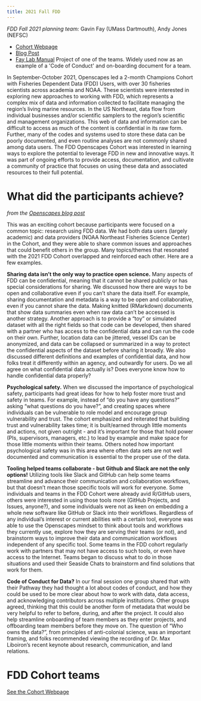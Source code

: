 ```yaml
---
title: 2021 Fall FDD
---
```


*FDD Fall 2021 planning team:* Gavin Fay (UMass Dartmouth), Andy Jones (NEFSC)

* [Cohort Webpage](https://openscapes.github.io/2021-fdd/)
* [Blog Post](https://www.openscapes.org/blog/2021/11/12/fdd-champions/)
* [Fay Lab Manual](https://thefaylab.github.io/lab-manual/) Project of one of the teams. Widely used now as an example of a 'Code of Conduct' and on-boarding document for a team.

In September-October 2021, Openscapes led a 2-month Champions Cohort with Fisheries Dependent Data (FDD) Users, with over 30 fisheries scientists across academia and NOAA. These scientists were interested in exploring new approaches to working with FDD, which represents a complex mix of data and information collected to facilitate managing the region’s living marine resources. In the US Northeast, data flow from individual businesses and/or scientific samplers to the region’s scientific and management organizations. This web of data and information can be difficult to access as much of the content is confidential in its raw form. Further, many of the codes and systems used to store these data can be poorly documented, and even routine analyses are not commonly shared among data users. The FDD Openscapes Cohort was interested in learning ways to explore the potential to leverage FDD in new and innovative ways. It was part of ongoing efforts to provide access, documentation, and cultivate a community of practice that focuses on using these data and associated resources to their full potential.


# What did the participants achieve?

*from the [Openscapes blog post](https://www.openscapes.org/blog/2021/11/12/fdd-champions/)*

This was an exciting cohort because participants were focused on a common topic: research using FDD data. We had both data users (largely academic) and data providers (NOAA Northeast Fisheries Science Center) in the Cohort, and they were able to share common issues and approaches that could benefit others in the group. Many topics/themes that resonated with the 2021 FDD Cohort overlapped and reinforced each other. Here are a few examples.

**Sharing data isn’t the only way to practice open science.** Many aspects of FDD can be confidential, meaning that it cannot be shared publicly or has special considerations for sharing. We discussed how there are ways to be open and collaborative even if you can’t share the data itself. For example, sharing documentation and metadata is a way to be open and collaborative, even if you cannot share the data. Making knitted (RMarkdown) documents that show data summaries even when raw data can’t be accessed is another strategy. Another approach is to provide a “toy” or simulated dataset with all the right fields so that code can be developed, then shared with a partner who has access to the confidential data and can run the code on their own. Further, location data can be jittered, vessel IDs can be anonymized, and data can be collapsed or summarized in a way to protect the confidential aspects of the dataset before sharing it broadly. We also discussed different definitions and examples of confidential data, and how folks treat it differently within an agency, and outwardly for users. Do we all agree on what confidential data actually is? Does everyone know how to handle confidential data properly?

**Psychological safety.** When we discussed the importance of psychological safety, participants had great ideas for how to help foster more trust and safety in teams. For example, instead of “do you have any questions?” asking “what questions do you have?”, and creating spaces where individuals can be vulnerable to role model and encourage group vulnerability and trust. The cohort emphasized and reiterated that building trust and vulnerability takes time; it is built/earned through little moments and actions, not given outright - and it’s important for those that hold power (PIs, supervisors, managers, etc.) to lead by example and make space for those little moments within their teams. Others noted how important psychological safety was in this area where often data sets are not well documented and communication is essential to the proper use of the data.

**Tooling helped teams collaborate - but Github and Slack are not the only options!** Utilizing tools like Slack and GitHub can help some teams streamline and advance their communication and collaboration workflows, but that doesn’t mean those specific tools will work for everyone. Some individuals and teams in the FDD Cohort were already avid R/GitHub users, others were interested in using those tools more (GitHub Projects, and Issues, anyone?), and some individuals were not as keen on embedding a whole new software like GitHub or Slack into their workflows. Regardless of any individual’s interest or current abilities with a certain tool, everyone was able to use the Openscapes mindset to think about tools and workflows they currently use, explore how they are serving their teams (or not), and brainstorm ways to improve their data and communication workflows independent of any specific tool. Some teams in the FDD cohort regularly work with partners that may not have access to such tools, or even have access to the Internet. Teams began to discuss what to do in those situations and used their Seaside Chats to brainstorm and find solutions that work for them.

**Code of Conduct for Data?** In our final session one group shared that with their Pathway they had thought a lot about codes of conduct, and how they could be used to be more clear about how to work with data, data access, and acknowledging contributors across multiple institutions. Other groups agreed, thinking that this could be another form of metadata that would be very helpful to refer to before, during, and after the project. It could also help streamline onboarding of team members as they enter projects, and offboarding team members before they move on. The question of “Who owns the data?”, from principles of anti-colonial science, was an important framing, and folks recommended viewing the recording of Dr. Max Liboiron’s recent keynote about research, communication, and land relations.


# FDD Cohort teams

[See the Cohort Webpage](https://openscapes.github.io/2021-fdd/#participating-teams)